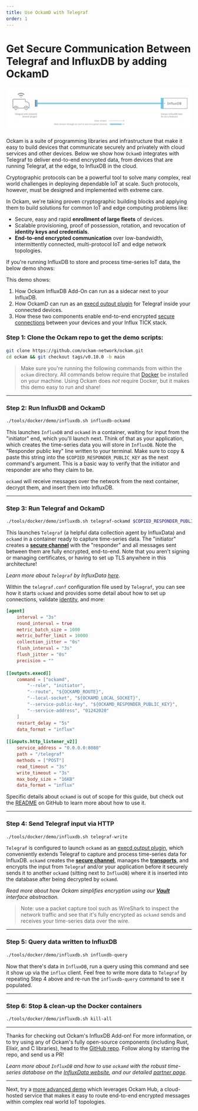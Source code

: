 ```yaml
---
title: Use OckamD with Telegraf
order: 1
---
```


# Get Secure Communication Between Telegraf and InfluxDB by adding OckamD

![Telegraf, Ockam and InfluxDB](./assets/influx-direct-add-on-ockam.png)

Ockam is a suite of programming libraries and infrastructure that make it easy to build devices
that communicate securely and privately with cloud services and other devices. Below we show how
`OckamD` integrates with Telegraf to deliver end-to-end encrypted data, from devices that are
running Telegraf, at the edge, to InfluxDB in the cloud.  

Cryptographic protocols can be a powerful tool to solve many complex, real world challenges in
deploying dependable IoT at scale. Such protocols, however, must be designed and implemented with
extreme care.

In Ockam, we're taking proven cryptographic building blocks and applying them to build solutions
for common IoT and edge computing problems like:

* Secure, easy and rapid __enrollment of large fleets__ of devices.
* Scalable provisioning, proof of possession, rotation, and revocation of
  __identity keys and credentials__.
* __End-to-end encrypted communication__ over low-bandwidth, intermittently
  connected, multi-protocol IoT and edge network topologies.

If you're running InfluxDB to store and process time-series IoT data, the below demo shows:

This demo shows:
1. How Ockam InfluxDB Add-On can run as a sidecar next to your InfluxDB.
2. How OckamD can run as an
[execd output plugin](https://github.com/influxdata/telegraf/blob/release-1.16/plugins/outputs/execd/README.md)
for Telegraf inside your connected devices.
3. How these two components enable end-to-end encrypted [secure connections](/learn/concepts/secure_channels/)
between your devices and your Influx TICK stack.

### Step 1: **Clone the Ockam repo to get the demo scripts:**
```sh
git clone https://github.com/ockam-network/ockam.git
cd ockam && git checkout tags/v0.10.0 -b main
```

> Make sure you're running the following commands from within the `ockam` directory. All commands
below require that [Docker](https://docker.com) be installed on your machine. Using Ockam does _not_
require Docker, but it makes this demo easy to run and share!

---


### Step 2: **Run InfluxDB and OckamD**
```sh
./tools/docker/demo/influxdb.sh influxdb-ockamd
```

This launches `InfluxDB` and `ockamd` in a container, waiting for input from the "initiator" end,
which you'll launch next. Think of that as your application, which creates the time-series data you
will store in `InfluxDB`. Note the "Responder public key" line written to your terminal. Make sure
to copy & paste this string into the `$COPIED_RESPONDER_PUBLIC_KEY` as the next command's argument.
This is a basic way to verify that the initiator and responder are who they claim to be.

`ockamd` will receive messages over the network from the next container, decrypt them, and insert
them into InfluxDB.

---

### Step 3: **Run Telegraf and OckamD**
```sh
./tools/docker/demo/influxdb.sh telegraf-ockamd $COPIED_RESPONDER_PUBLIC_KEY
```

This launches `Telegraf` (a helpful data collection agent by InfluxData) and `ockamd` in a container
ready to capture time-series data. The "initiator" creates a
[**secure channel**](/learn/concepts/secure_channels) with the "responder" and
all messages sent between them are fully encrypted, end-to-end. Note that you aren't signing or
managing certificates, or having to set up TLS anywhere in this architecture!

_Learn more about `Telegraf` by InfluxData
[here](https://www.influxdata.com/time-series-platform/telegraf/)._

Within the `telegraf.conf` configuration file used by `Telegraf`, you can see how it starts `ockamd`
and provides some detail about how to set up connections, validate [identity](/learn/concepts/machine-identities-and-credentials/), and more:

```toml
[agent]
    interval = "3s"
    round_interval = true
    metric_batch_size = 1000
    metric_buffer_limit = 10000
    collection_jitter = "0s"
    flush_interval = "3s"
    flush_jitter = "0s"
    precision = ""

[[outputs.execd]]
    command = ["ockamd",
        "--role", "initiator",
        "--route", "${OCKAMD_ROUTE}",
        "--local-socket", "${OCKAMD_LOCAL_SOCKET}",
        "--service-public-key", "${OCKAMD_RESPONDER_PUBLIC_KEY}",
        "--service-address", "01242020"
    ]
    restart_delay = "5s"   
    data_format = "influx"

[[inputs.http_listener_v2]]
    service_address = "0.0.0.0:8080"
    path = "/telegraf"
    methods = ["POST"]
    read_timeout = "3s"
    write_timeout = "3s"
    max_body_size = "16KB"
    data_format = "influx"
```

Specific details about `ockamd` is out of scope for this guide, but check out the
[README](https://github.com/ockam-network/ockam/blob/develop/implementations/rust/daemon/README.md)
on GitHub to learn more about how to use it.

---

### Step 4: **Send Telegraf input via HTTP**
```sh
./tools/docker/demo/influxdb.sh telegraf-write
```

`Telegraf` is configured to launch `ockamd` as an
[execd output plugin](https://github.com/influxdata/telegraf/blob/release-1.16/plugins/outputs/execd/README.md),
which conveniently extends Telegraf to capture and process time-series data for InfluxDB. `ockamd`
creates the [**secure channel**](/learn/concepts/secure_channels/), manages the
[**transports**](/learn/concepts/transports/), and encrypts the input from
`Telegraf` and/or your application before it securely sends it to another `ockamd` (sitting next to
`InfluxDB`) where it is inserted into the database after being decrypted by `ockamd`.

_Read more about how Ockam simplifies encryption using our
[**Vault**](/learn/concepts/vaults/) interface abstraction._

> Note: use a packet capture tool such as WireShark to inspect the network traffic and see that it's
fully encrypted as `ockamd` sends and receives your time-series data over the wire.

---

### Step 5: **Query data written to InfluxDB**
```sh
./tools/docker/demo/influxdb.sh influxdb-query
```

Now that there's data in `InfluxDB`, run a query using this command and see it show up via the
`influx` client. Feel free to write more data to `Telegraf` by repeating Step 4 above and re-run
the `influxdb-query` command to see it populated.

---

### Step 6: **Stop & clean-up the Docker containers**
```sh
./tools/docker/demo/influxdb.sh kill-all
```
---

Thanks for checking out Ockam's InfluxDB Add-on! For more information, or to try using any of
Ockam's fully open-source components (including Rust, Elixir, and C libraries), head to the
[GitHub repo](https://github.com/ockam-network/ockam). Follow along by starring the repo, and send
us a PR!

_Learn more about `InfluxDB` and how to use `ockamd` with the robust time-series database on the
[InfluxData website](https://www.influxdata.com/), and our detailed
[partner page](https://www.influxdata.com/partners/ockam/)._

---

Next, try a [more advanced demo](/learn/how-to-guides/using-add-ons/enterprise/influxdb/connect-and-use-ockam-hub/)
which leverages Ockam Hub, a cloud-hosted service that makes it easy to route end-to-end encrypted
messages within complex real world IoT topologies.
